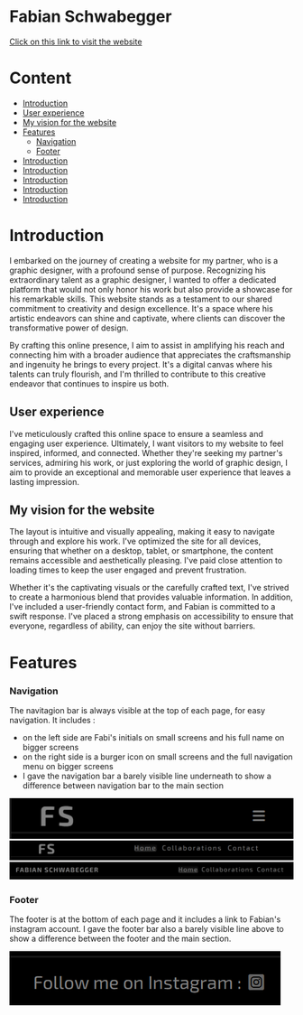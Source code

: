 # Fabian Schwabegger

[Click on this link to visit the website](https://obiwanbonobi.github.io/PP1/)


# Content

- [Introduction](#introduction)
- [User experience](#user-experience)
- [My vision for the website](#my-vision-for-the-website)
- [Features](#features)
   * [Navigation](#navigation)
   * [Footer](#footer)
- [Introduction](#introduction)
- [Introduction](#introduction)
- [Introduction](#introduction)
- [Introduction](#introduction)
- [Introduction](#introduction)


# Introduction

I embarked on the journey of creating a website for my partner, who is a graphic designer, with a profound sense of purpose. Recognizing his extraordinary talent as a graphic designer, I wanted to offer a dedicated platform that would not only honor his work but also provide a showcase for his remarkable skills. This website stands as a testament to our shared commitment to creativity and design excellence. It's a space where his artistic endeavors can shine and captivate, where clients can discover the transformative power of design. 

By crafting this online presence, I aim to assist in amplifying his reach and connecting him with a broader audience that appreciates the craftsmanship and ingenuity he brings to every project. It's a digital canvas where his talents can truly flourish, and I'm thrilled to contribute to this creative endeavor that continues to inspire us both.


## User experience

I've meticulously crafted this online space to ensure a seamless and engaging user experience. Ultimately, I want visitors to my website to feel inspired, informed, and connected. Whether they're seeking my partner's services, admiring his work, or just exploring the world of graphic design, I aim to provide an exceptional and memorable user experience that leaves a lasting impression.


## My vision for the website

The layout is intuitive and visually appealing, making it easy to navigate through and explore his work. I've optimized the site for all devices, ensuring that whether on a desktop, tablet, or smartphone, the content remains accessible and aesthetically pleasing. I've paid close attention to loading times to keep the user engaged and prevent frustration. 

Whether it's the captivating visuals or the carefully crafted text, I've strived to create a harmonious blend that provides valuable information. In addition, I've included a user-friendly contact form, and Fabian is committed to a swift response. I've placed a strong emphasis on accessibility to ensure that everyone, regardless of ability, can enjoy the site without barriers.


# Features

### Navigation

The navitagion bar is always visible at the top of each page, for easy navigation. It includes :
- on the left side are Fabi's initials on small screens and his full name on bigger screens
- on the right side is a burger icon on small screens and the full navigation menu on bigger screens
- I gave the navigation bar a barely visible line underneath to show a difference between navigation bar to the main section

![Navigation on small devices](assets/images/readme_images/navigation-on-small-device.png)
![Navigation on small devices](assets/images/readme_images/navigation-on-medium-device.png)
![Navigation on small devices](assets/images/readme_images/navigation-on-large-device.png)

### Footer

The footer is at the bottom of each page and it includes a link to Fabian's instagram account. I gave the footer bar also a barely visible line above to show a difference between the footer and the main section.

![Navigation on small devices](assets/images/readme_images/footer.png)

